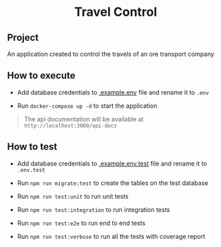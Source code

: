 <h1 align="center">Travel Control</h1>

## Project

An application created to control the travels of an ore transport company

## How to execute

- Add database credentials to [.example.env](./.example.env) file and rename it to `.env`

- Run `docker-compose up -d` to start the application

> The api documentation will be available at `http://localhost:3000/api-docs`

## How to test

- Add database credentials to [.example.env.test](./.example.env.test) file and rename it to `.env.test`

- Run `npm run migrate:test` to create the tables on the test database

- Run `npm run test:unit` to run unit tests

- Run `npm run test:integration` to run integration tests

- Run `npm run test:e2e` to run end to end tests

- Run `npm run test:verbose` to run all the tests with coverage report
